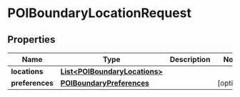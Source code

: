 

# POIBoundaryLocationRequest


## Properties

Name | Type | Description | Notes
------------ | ------------- | ------------- | -------------
**locations** | [**List&lt;POIBoundaryLocations&gt;**](POIBoundaryLocations.md) |  | 
**preferences** | [**POIBoundaryPreferences**](POIBoundaryPreferences.md) |  |  [optional]



